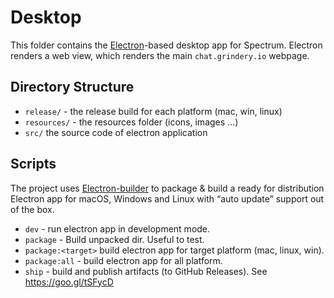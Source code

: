 # Desktop

This folder contains the [Electron](https://electronjs.org/)-based desktop app for Spectrum. Electron renders a web view, which renders the main `chat.grindery.io` webpage.

## Directory Structure

* `release/` - the release build for each platform (mac, win, linux)
* `resources/` - the resources folder (icons, images ...)
* `src/` the source code of electron application

## Scripts

The project uses [Electron-builder](https://www.electron.build/)  to package & build a ready for distribution Electron app for macOS, Windows and Linux with “auto update” support out of the box.

* `dev` - run electron app in development mode.
* `package` - Build unpacked dir. Useful to test.
* `package:<target>` build electron app for target platform (mac, linux, win).
* `package:all` - build electron app for all platform.
* `ship` - build and publish artifacts (to GitHub Releases). See https://goo.gl/tSFycD

